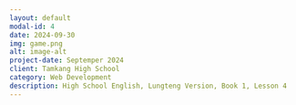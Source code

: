 ```yaml
---
layout: default
modal-id: 4
date: 2024-09-30
img: game.png
alt: image-alt
project-date: Septemper 2024
client: Tamkang High School
category: Web Development
description: High School English, Lungteng Version, Book 1, Lesson 4
---
```

